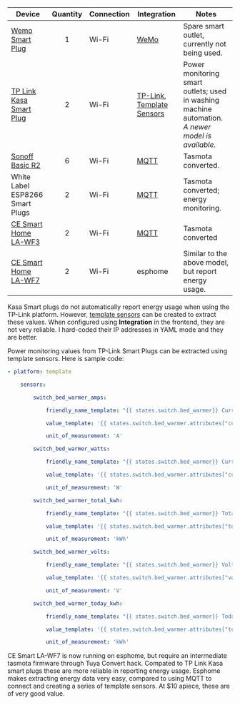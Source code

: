 

| Device                                                       | Quantity | Connection | Integration                                                  | Notes                                                        |
| ------------------------------------------------------------ | :------: | ---------- | ------------------------------------------------------------ | ------------------------------------------------------------ |
| [Wemo Smart Plug](https://www.belkin.com/us/support-product?pid=01t80000002xFCbAAM) |    1     | Wi-Fi      | [WeMo](https://www.home-assistant.io/components/wemo/)       | Spare smart outlet, currently not being used.                |
| [TP Link Kasa Smart Plug](https://www.tp-link.com/ca/home-networking/smart-plug/hs110/) |    2     | Wi-Fi      | [TP-Link](https://www.home-assistant.io/integrations/tplink/), [Template Sensors](https://www.home-assistant.io/integrations/template/) | Power monitoring smart outlets; used in washing machine automation. *A newer model is available.* |
| [Sonoff Basic R2](https://sonoff.tech/product/wifi-diy-smart-switches/basicr2) |    6     | Wi-Fi      | [MQTT](https://www.home-assistant.io/integrations/mqtt/)     | Tasmota converted.                                           |
| White Label ESP8266 Smart Plugs                              |    2     | Wi-Fi      | [MQTT](https://www.home-assistant.io/integrations/mqtt/)     | Tasmota converted; energy monitoring.                        |
| [CE Smart Home LA-WF3](https://www.cesmarthome.com/LA-WF3.html) |    2     | Wi-Fi      | [MQTT](https://www.home-assistant.io/integrations/mqtt/)     | Tasmota converted                                            |
| [CE Smart Home LA-WF7](https://www.cesmarthome.com/LA-WF7.html) |    2     | Wi-Fi      | esphome                                                      | Similar to the above model, but report energy usage.         |

Kasa Smart plugs do not automatically report energy usage when using the TP-Link platform.  However, [template sensors](https://www.home-assistant.io/integrations/template/) can be created to extract these values.  When configured using **Integration** in the frontend, they are not very reliable.  I hard-coded their IP addresses in YAML mode and they are better.  

Power monitoring values from TP-Link Smart Plugs  can be extracted using template sensors.  Here is sample code: 

```yaml
- platform: template

    sensors:

        switch_bed_warmer_amps:

            friendly_name_template: "{{ states.switch.bed_warmer}} Current"

            value_template: '{{ states.switch.bed_warmer.attributes["current_a"] | float }}'

            unit_of_measurement: 'A'

        switch_bed_warmer_watts:

            friendly_name_template: "{{ states.switch.bed_warmer}} Current Consumption"

            value_template: '{{ states.switch.bed_warmer.attributes["current_power_w"] | float }}'

            unit_of_measurement: 'W'

        switch_bed_warmer_total_kwh:

            friendly_name_template: "{{ states.switch.bed_warmer}} Total Consumption"

            value_template: '{{ states.switch.bed_warmer.attributes["total_energy_kwh"] | float }}'

            unit_of_measurement: 'kWh'

        switch_bed_warmer_volts:

            friendly_name_template: "{{ states.switch.bed_warmer}} Voltage"

            value_template: '{{ states.switch.bed_warmer.attributes["voltage"] | float }}'

            unit_of_measurement: 'V'

        switch_bed_warmer_today_kwh:

            friendly_name_template: "{{ states.switch.bed_warmer}} Today's Consumption"

            value_template: '{{ states.switch.bed_warmer.attributes["today_energy_kwh"] | float }}'

            unit_of_measurement: 'kWh'

```



CE Smart LA-WF7 is now running on esphome, but require an intermediate tasmota firmware through Tuya Convert hack.  Compated to TP Link Kasa smart plugs these are more reliable in reporting energy usage.  Esphome makes extracting energy data very easy, compared to using MQTT to connect and creating a series of template sensors.  At $10 apiece, these are of very good value. 

